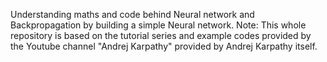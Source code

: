 Understanding maths and code behind Neural network and Backpropagation by building a simple Neural network. Note: This whole repository is based on the tutorial series and example codes provided by  the Youtube channel "Andrej Karpathy" provided by Andrej Karpathy itself.
